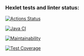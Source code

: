 ### Hexlet tests and linter status:
[![Actions Status](https://github.com/dariakoval/java-project-78/actions/workflows/hexlet-check.yml/badge.svg)](https://github.com/dariakoval/java-project-78/actions)

[![Java CI](https://github.com/dariakoval/java-project-78/actions/workflows/generate.yml/badge.svg)](https://github.com/dariakoval/java-project-78/actions/workflows/generate.yml)       

[![Maintainability](https://api.codeclimate.com/v1/badges/58e938460031fc69942c/maintainability)](https://codeclimate.com/github/dariakoval/java-project-78/maintainability)

[![Test Coverage](https://api.codeclimate.com/v1/badges/58e938460031fc69942c/test_coverage)](https://codeclimate.com/github/dariakoval/java-project-78/test_coverage)
